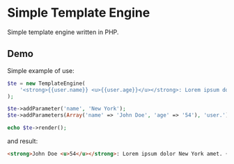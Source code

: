 Simple Template Engine
=======================
Simple template engine written in PHP.

## Demo
Simple example of use:
```php
$te = new TemplateEngine(
    '<strong>{{user.name}} <u>{{user.age}}</u></strong>: Lorem ipsum dolor {{name}} amet. {{not-existing}} and empty {{}}. '
);

$te->addParameter('name', 'New York');
$te->addParameters(Array('name' => 'John Doe', 'age' => '54'), 'user.');

echo $te->render();
```
and result: 
```html
<strong>John Doe <u>54</u></strong>: Lorem ipsum dolor New York amet. {{not-existing}} and empty {{}}.
```
